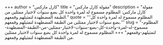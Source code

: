 +++
author = "كارل ماركس"
title = "مقولة كارل ماركس"
description = "مقولة كارل ماركس: المظلوم مسموح له لمرة واحدة كل بضع سنوات لاختيار ممثلين من الطبقة المضطهدة لتمثيلهم وقمعهم."
quote = '''المظلوم مسموح له لمرة واحدة كل بضع سنوات لاختيار ممثلين من الطبقة المضطهدة لتمثيلهم وقمعهم.'''
slug = "المظلوم-مسموح-له-لمرة-واحدة-كل-بضع-سنوات-لاختيار-ممثلين-من-الطبقة-المضطهدة-لتمثيلهم-وقمعهم"
+++
المظلوم مسموح له لمرة واحدة كل بضع سنوات لاختيار ممثلين من الطبقة المضطهدة لتمثيلهم وقمعهم.

